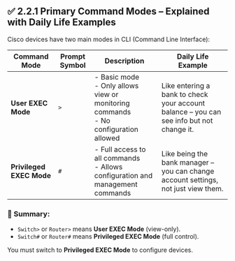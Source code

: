## ✅ 2.2.1 Primary Command Modes – Explained with Daily Life Examples

Cisco devices have two main modes in CLI (Command Line Interface):

| Command Mode         | Prompt Symbol | Description                                                                                  | Daily Life Example                                                                 |
|----------------------|----------------|----------------------------------------------------------------------------------------------|-------------------------------------------------------------------------------------|
| **User EXEC Mode**   | `>`            | - Basic mode<br>- Only allows view or monitoring commands<br>- No configuration allowed     | Like entering a bank to check your account balance – you can see info but not change it. |
| **Privileged EXEC Mode** | `#`      | - Full access to all commands<br>- Allows configuration and management commands             | Like being the bank manager – you can change account settings, not just view them. |

### 🧠 Summary:
- `Switch>` or `Router>` means **User EXEC Mode** (view-only).
- `Switch#` or `Router#` means **Privileged EXEC Mode** (full control).

You must switch to **Privileged EXEC Mode** to configure devices.

